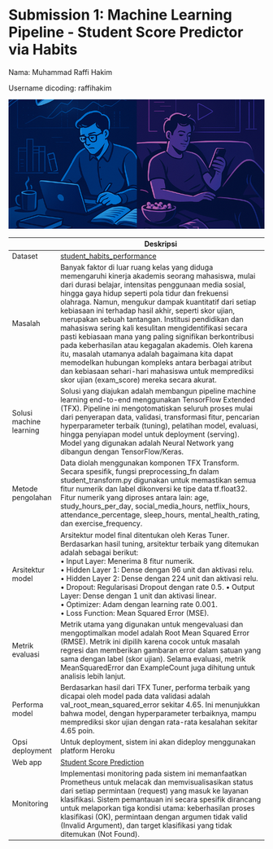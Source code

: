 # Submission 1: Machine Learning Pipeline - Student Score Predictor via Habits
Nama: Muhammad Raffi Hakim

Username dicoding: raffihakim

![Sumber Gambar](./img/dataset-cover.png)

| | Deskripsi |
| ----------- | ----------- |
| Dataset | [student_habits_performance](https://www.kaggle.com/code/ahmednasra1/student-habits-performance/input) |
| Masalah | Banyak faktor di luar ruang kelas yang diduga memengaruhi kinerja akademis seorang mahasiswa, mulai dari durasi belajar, intensitas penggunaan media sosial, hingga gaya hidup seperti pola tidur dan frekuensi olahraga. Namun, mengukur dampak kuantitatif dari setiap kebiasaan ini terhadap hasil akhir, seperti skor ujian, merupakan sebuah tantangan. Institusi pendidikan dan mahasiswa sering kali kesulitan mengidentifikasi secara pasti kebiasaan mana yang paling signifikan berkontribusi pada keberhasilan atau kegagalan akademis. Oleh karena itu, masalah utamanya adalah bagaimana kita dapat memodelkan hubungan kompleks antara berbagai atribut dan kebiasaan sehari-hari mahasiswa untuk memprediksi skor ujian (exam_score) mereka secara akurat. |
| Solusi machine learning | Solusi yang diajukan adalah membangun pipeline machine learning end-to-end menggunakan TensorFlow Extended (TFX). Pipeline ini mengotomatiskan seluruh proses mulai dari penyerapan data, validasi, transformasi fitur, pencarian hyperparameter terbaik (tuning), pelatihan model, evaluasi, hingga penyiapan model untuk deployment (serving). Model yang digunakan adalah Neural Network yang dibangun dengan TensorFlow/Keras. |
| Metode pengolahan | Data diolah menggunakan komponen TFX Transform. Secara spesifik, fungsi preprocessing_fn dalam student_transform.py digunakan untuk memastikan semua fitur numerik dan label dikonversi ke tipe data tf.float32. Fitur numerik yang diproses antara lain: age, study_hours_per_day, social_media_hours, netflix_hours, attendance_percentage, sleep_hours, mental_health_rating, dan exercise_frequency. |
| Arsitektur model | Arsitektur model final ditentukan oleh Keras Tuner. Berdasarkan hasil tuning, arsitektur terbaik yang ditemukan adalah sebagai berikut: <br> • Input Layer: Menerima 8 fitur numerik. <br>  • Hidden Layer 1: Dense dengan 96 unit dan aktivasi relu.<br>  • Hidden Layer 2: Dense dengan 224 unit dan aktivasi relu.<br>  • Dropout: Regularisasi Dropout dengan rate 0.5. • Output Layer: Dense dengan 1 unit dan aktivasi linear.<br>  • Optimizer: Adam dengan learning rate 0.001.<br>  • Loss Function: Mean Squared Error (MSE). |
| Metrik evaluasi | Metrik utama yang digunakan untuk mengevaluasi dan mengoptimalkan model adalah Root Mean Squared Error (RMSE). Metrik ini dipilih karena cocok untuk masalah regresi dan memberikan gambaran error dalam satuan yang sama dengan label (skor ujian). Selama evaluasi, metrik MeanSquaredError dan ExampleCount juga dihitung untuk analisis lebih lanjut. |
| Performa model | Berdasarkan hasil dari TFX Tuner, performa terbaik yang dicapai oleh model pada data validasi adalah val_root_mean_squared_error sekitar 4.65. Ini menunjukkan bahwa model, dengan hyperparameter terbaiknya, mampu memprediksi skor ujian dengan rata-rata kesalahan sekitar 4.65 poin. |
| Opsi deployment | Untuk deployment, sistem ini akan dideploy menggunakan platform Heroku |
| Web app | [Student Score Prediction](https://model-resiko-kredit.herokuapp.com/v1/models/model-resiko-kredit/metadata)|
| Monitoring | Implementasi monitoring pada sistem ini memanfaatkan Prometheus untuk melacak dan memvisualisasikan status dari setiap permintaan (request) yang masuk ke layanan klasifikasi. Sistem pemantauan ini secara spesifik dirancang untuk melaporkan tiga kondisi utama: keberhasilan proses klasifikasi (OK), permintaan dengan argumen tidak valid (Invalid Argument), dan target klasifikasi yang tidak ditemukan (Not Found). |
